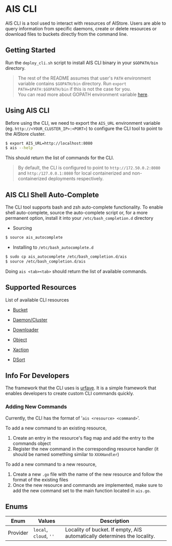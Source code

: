 # AIS CLI

AIS CLI is a tool used to interact with resources of AIStore. Users are able to query information from specific daemons, create or delete resources or download files to buckets directly from the command line.

## Getting Started

Run the `deploy_cli.sh` script to install AIS CLI binary in your `$GOPATH/bin` directory.
> The rest of the README assumes that user's `PATH` environment variable contains `$GOPATH/bin` directory.
> Run `export PATH=$PATH:$GOPATH/bin` if this is not the case for you.  
> You can read more about GOPATH environment variable [here](https://golang.org/doc/code.html#GOPATH).

## Using AIS CLI

Before using the CLI, we need to export the `AIS_URL` environment variable (eg. `http://<YOUR_CLUSTER_IP>:<PORT>`) to configure the CLI tool to point to the AIStore cluster.
 ```sh
 $ export AIS_URL=http://localhost:8080
 $ ais --help
 ```
 This should return the list of commands for the CLI.

> By default, the CLI is configured to point to `http://172.50.0.2:8080` and `http:/127.0.0.1:8080` for local containerized and non-containerized deployments respectively.

## AIS CLI Shell Auto-Complete

The CLI tool supports bash and zsh auto-complete functionality. To enable shell auto-complete, source the auto-complete script or, for a more permanent option, install it into your `/etc/bash_completion.d` directory
* Sourcing

 ```sh
 $ source ais_autocomplete
 ```

* Installing to `/etc/bash_autocomplete.d`

 ```sh
 $ sudo cp ais_autocomplete /etc/bash_completion.d/ais
 $ source /etc/bash_completion.d/ais
 ```
Doing `ais <tab><tab>` should return the list of available commands.

## Supported Resources

List of available CLI resources

* [Bucket](./resources/bucket.md)

* [Daemon/Cluster](./resources/daeclu.md)

* [Downloader](./resources/downloader.md)

* [Object](./resources/object.md)

* [Xaction](./resources/xaction.md)

* [DSort](./resources/dsort.md)

## Info For Developers

The framework that the CLI uses is [urfave](https://github.com/urfave/cli). It is a simple framework that enables developers to create custom CLI commands quickly.

### Adding New Commands

Currently, the CLI has the format of '`ais <resource> <command>`'.

To add a new command to an existing resource,

1. Create an entry in the resource's flag map and add the entry to the commands object
2. Register the new command in the corresponding resource handler (it should be named something similar to `XXXHandler`)

To add a new command to a new resource,

1. Create a new `.go` file with the name of the new resource and follow the format of the existing files
2. Once the new resource and commands are implemented, make sure to add the new command set to the main function located in `ais.go`.

## Enums

| Enum | Values | Description |
| --- | --- | --- |
| Provider | `local`, `cloud`, `''` | Locality of bucket. If empty, AIS automatically determines the locality. |
